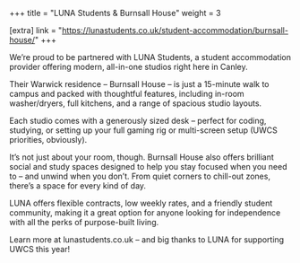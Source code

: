 +++
title = "LUNA Students & Burnsall House"
weight = 3

[extra]
link = "https://lunastudents.co.uk/student-accommodation/burnsall-house/"
+++

We’re proud to be partnered with LUNA Students, a student accommodation provider offering modern, all-in-one studios right here in Canley. 

Their Warwick residence – Burnsall House – is just a 15-minute walk to campus and packed with thoughtful features, including in-room washer/dryers, full kitchens, and a range of spacious studio layouts. 

Each studio comes with a generously sized desk – perfect for coding, studying, or setting up your full gaming rig or multi-screen setup (UWCS priorities, obviously). 

It’s not just about your room, though. Burnsall House also offers brilliant social and study spaces designed to help you stay focused when you need to – and unwind when you don’t. From quiet corners to chill-out zones, there’s a space for every kind of day. 

LUNA offers flexible contracts, low weekly rates, and a friendly student community, making it a great option for anyone looking for independence with all the perks of purpose-built living. 

Learn more at lunastudents.co.uk – and big thanks to LUNA for supporting UWCS this year!